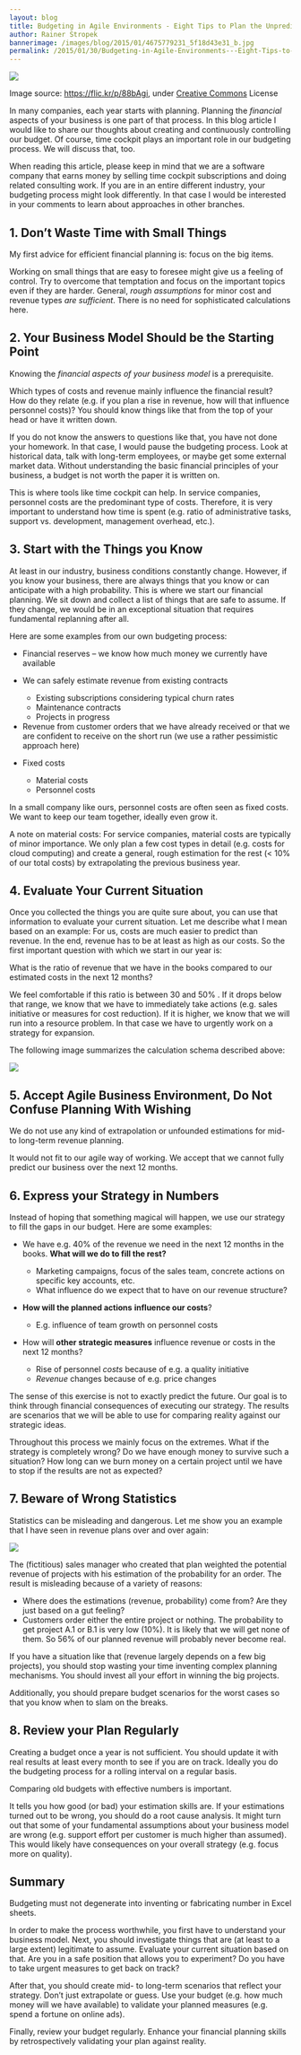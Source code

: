```yaml
---
layout: blog
title: Budgeting in Agile Environments - Eight Tips to Plan the Unpredictable
author: Rainer Stropek
bannerimage: /images/blog/2015/01/4675779231_5f18d43e31_b.jpg
permalink: /2015/01/30/Budgeting-in-Agile-Environments---Eight-Tips-to-Plan-the-Unpredictable
---
```


<p xmlns="http://www.w3.org/1999/xhtml">
  <img src="{{site.baseurl}}/images/blog/2015/01/4675779231_5f18d43e31_b.jpg" />
</p><p class="imageCaption" xmlns="http://www.w3.org/1999/xhtml">Image source: <a href="https://flic.kr/p/88bAgi" target="_blank">https://flic.kr/p/88bAgi</a>, under <a href="https://creativecommons.org/licenses/by-sa/2.0/" target="_blank">Creative Commons</a> License</p><p xmlns="http://www.w3.org/1999/xhtml">In many companies, each year starts with planning. Planning the <em>financial</em> aspects of your business is one part of that process. In this blog article I would like to share our thoughts about creating and continuously controlling our budget. Of course, time cockpit plays an important role in our budgeting process. We will discuss that, too.</p><p xmlns="http://www.w3.org/1999/xhtml">When reading this article, please keep in mind that we are a software company that earns money by selling time cockpit subscriptions and doing related consulting work. If you are in an entire different industry, your budgeting process might look differently. In that case I would be interested in your comments to learn about approaches in other branches.</p><h2 xmlns="http://www.w3.org/1999/xhtml">1. Don’t Waste Time with Small Things</h2><p class="showcase" xmlns="http://www.w3.org/1999/xhtml">My first advice for efficient financial planning is: focus on the big items.</p><p xmlns="http://www.w3.org/1999/xhtml">Working on small things that are easy to foresee might give us a feeling of control. Try to overcome that temptation and focus on the important topics even if they are harder. General, <em>rough assumptions</em> for minor cost and revenue types <em>are sufficient</em>. There is no need for sophisticated calculations here.</p><h2 xmlns="http://www.w3.org/1999/xhtml">2. Your Business Model Should be the Starting Point</h2><p class="showcase" xmlns="http://www.w3.org/1999/xhtml">Knowing the <em>financial aspects of your business model</em> is a prerequisite.</p><p xmlns="http://www.w3.org/1999/xhtml">Which types of costs and revenue mainly influence the financial result? How do they relate (e.g. if you plan a rise in revenue, how will that influence personnel costs)? You should know things like that from the top of your head or have it written down.</p><p xmlns="http://www.w3.org/1999/xhtml">If you do not know the answers to questions like that, you have not done your homework. In that case, I would pause the budgeting process. Look at historical data, talk with long-term employees, or maybe get some external market data. Without understanding the basic financial principles of your business, a budget is not worth the paper it is written on.</p><p class="showcase" xmlns="http://www.w3.org/1999/xhtml">This is where tools like time cockpit can help. In service companies, personnel costs are the predominant type of costs. Therefore, it is very important to understand how time is spent (e.g. ratio of administrative tasks, support vs. development, management overhead, etc.).</p><h2 xmlns="http://www.w3.org/1999/xhtml">3. Start with the Things you Know</h2><p xmlns="http://www.w3.org/1999/xhtml">At least in our industry, business conditions constantly change. However, if you know your business, there are always things that you know or can anticipate with a high probability. This is where we start our financial planning. We sit down and collect a list of things that are safe to assume. If they change, we would be in an exceptional situation that requires fundamental replanning after all.</p><p xmlns="http://www.w3.org/1999/xhtml">Here are some examples from our own budgeting process:</p><ul xmlns="http://www.w3.org/1999/xhtml">
  <li>Financial reserves – we know how much money we currently have available</li>
  <li>
    <p>We can safely estimate revenue from existing contracts</p>
    <ul>
      <li>Existing subscriptions considering typical churn rates</li>
      <li>Maintenance contracts</li>
      <li>Projects in progress</li>
    </ul>
  </li>
  <li>Revenue from customer orders that we have already received or that we are confident to receive on the short run (we use a rather pessimistic approach here)</li>
  <li>
    <p>Fixed costs</p>
    <ul>
      <li>Material costs</li>
      <li>Personnel costs</li>
    </ul>
  </li>
</ul><p xmlns="http://www.w3.org/1999/xhtml">In a small company like ours, personnel costs are often seen as fixed costs. We want to keep our team together, ideally even grow it.<br /></p><p xmlns="http://www.w3.org/1999/xhtml">A note on material costs: For service companies, material costs are typically of minor importance. We only plan a few cost types in detail (e.g. costs for cloud computing) and create a general, rough estimation for the rest (&lt; 10% of our total costs) by extrapolating the previous business year.<br /></p><h2 xmlns="http://www.w3.org/1999/xhtml">4. Evaluate Your Current Situation</h2><p xmlns="http://www.w3.org/1999/xhtml">Once you collected the things you are quite sure about, you can use that information to evaluate your current situation. Let me describe what I mean based on an example: For us, costs are much easier to predict than revenue. In the end, revenue has to be at least as high as our costs. So the first important question with which we start in our year is:</p><p class="showcase" xmlns="http://www.w3.org/1999/xhtml">What is the ratio of revenue that we have in the books compared to our estimated costs in the next 12 months?</p><p xmlns="http://www.w3.org/1999/xhtml">We feel comfortable if this ratio is between 30 and 50% . If it drops below that range, we know that we have to immediately take actions (e.g. sales initiative or measures for cost reduction). If it is higher, we know that we will run into a resource problem. In that case we have to urgently work on a strategy for expansion.</p><p xmlns="http://www.w3.org/1999/xhtml">The following image summarizes the calculation schema described above:</p><p xmlns="http://www.w3.org/1999/xhtml">
  <img src="{{site.baseurl}}/images/blog/2015/01/Budgeting1.png" />
</p><h2 xmlns="http://www.w3.org/1999/xhtml">5. Accept Agile Business Environment, Do Not Confuse Planning With Wishing</h2><p class="showcase" xmlns="http://www.w3.org/1999/xhtml">We do not use any kind of extrapolation or unfounded estimations for mid- to long-term revenue planning.</p><p xmlns="http://www.w3.org/1999/xhtml">It would not fit to our agile way of working. We accept that we cannot fully predict our business over the next 12 months.</p><h2 xmlns="http://www.w3.org/1999/xhtml">6. Express your Strategy in Numbers</h2><p xmlns="http://www.w3.org/1999/xhtml">Instead of hoping that something magical will happen, we use our strategy to fill the gaps in our budget. Here are some examples:</p><ul xmlns="http://www.w3.org/1999/xhtml">
  <li>
    <p>We have e.g. 40% of the revenue we need in the next 12 months in the books. <strong>What will we do to fill the rest?</strong></p>
    <ul>
      <li>Marketing campaigns, focus of the sales team, concrete actions on specific key accounts, etc.</li>
      <li>What influence do we expect that to have on our revenue structure?</li>
    </ul>
  </li>
  <li>
    <p>
      <strong>How will the planned actions</strong>
      <strong>influence our costs</strong>?</p>
    <ul>
      <li>E.g. influence of team growth on personnel costs</li>
    </ul>
  </li>
  <li>
    <p>How will <strong>other strategic measures</strong> influence revenue or costs in the next 12 months?<a href="#_msocom_2"><br /></a></p>
    <ul>
      <li>Rise of personnel <em>costs</em> because of e.g. a quality initiative</li>
      <li>
        <em>Revenue</em> changes because of e.g. price changes</li>
    </ul>
  </li>
</ul><p xmlns="http://www.w3.org/1999/xhtml">The sense of this exercise is not to exactly predict the future. Our goal is to think through financial consequences of executing our strategy. The results are scenarios that we will be able to use for comparing reality against our strategic ideas.</p><p class="showcase" xmlns="http://www.w3.org/1999/xhtml">Throughout this process we mainly focus on the extremes. What if the strategy is completely wrong? Do we have enough money to survive such a situation? How long can we burn money on a certain project until we have to stop if the results are not as expected?</p><h2 xmlns="http://www.w3.org/1999/xhtml">7. Beware of Wrong Statistics</h2><p xmlns="http://www.w3.org/1999/xhtml">Statistics can be misleading and dangerous. Let me show you an example that I have seen in revenue plans over and over again:</p><p xmlns="http://www.w3.org/1999/xhtml">
  <img src="{{site.baseurl}}/images/blog/2015/01/Budgeting2.png" />
</p><p xmlns="http://www.w3.org/1999/xhtml">The (fictitious) sales manager who created that plan weighted the potential revenue of projects with his estimation of the probability for an order. The result is misleading because of a variety of reasons:</p><ul xmlns="http://www.w3.org/1999/xhtml">
  <li>Where does the estimations (revenue, probability) come from? Are they just based on a gut feeling?</li>
  <li>Customers order either the entire project or nothing. The probability to get project A.1 or B.1 is very low (10%). It is likely that we will get none of them. So 56% of our planned revenue will probably never become real.</li>
</ul><p xmlns="http://www.w3.org/1999/xhtml">If you have a situation like that (revenue largely depends on a few big projects), you should stop wasting your time inventing complex planning mechanisms. You should invest all your effort in winning the big projects.</p><p class="showcase" xmlns="http://www.w3.org/1999/xhtml">Additionally, you should prepare budget scenarios for the worst cases so that you know when to slam on the breaks.</p><h2 xmlns="http://www.w3.org/1999/xhtml">8. Review your Plan Regularly</h2><p xmlns="http://www.w3.org/1999/xhtml">Creating a budget once a year is not sufficient. You should update it with real results at least every month to see if you are on track. Ideally you do the budgeting process for a rolling interval on a regular basis.</p><p class="showcase" xmlns="http://www.w3.org/1999/xhtml">Comparing old budgets with effective numbers is important.</p><p xmlns="http://www.w3.org/1999/xhtml">It tells you how good (or bad) your estimation skills are. If your estimations turned out to be wrong, you should do a root cause analysis. It might turn out that some of your fundamental assumptions about your business model are wrong (e.g. support effort per customer is much higher than assumed). This would likely have consequences on your overall strategy (e.g. focus more on quality).</p><h2 xmlns="http://www.w3.org/1999/xhtml">Summary</h2><p class="showcase" xmlns="http://www.w3.org/1999/xhtml">Budgeting must not degenerate into inventing or fabricating number in Excel sheets.</p><p xmlns="http://www.w3.org/1999/xhtml">In order to make the process worthwhile, you first have to understand your business model. Next, you should investigate things that are (at least to a large extent) legitimate to assume. Evaluate your current situation based on that. Are you in a safe position that allows you to experiment? Do you have to take urgent measures to get back on track?</p><p xmlns="http://www.w3.org/1999/xhtml">After that, you should create mid- to long-term scenarios that reflect your strategy. Don’t just extrapolate or guess. Use your budget (e.g. how much money will we have available) to validate your planned measures (e.g. spend a fortune on online ads).</p><p xmlns="http://www.w3.org/1999/xhtml">Finally, review your budget regularly. Enhance your financial planning skills by retrospectively validating your plan against reality.</p>